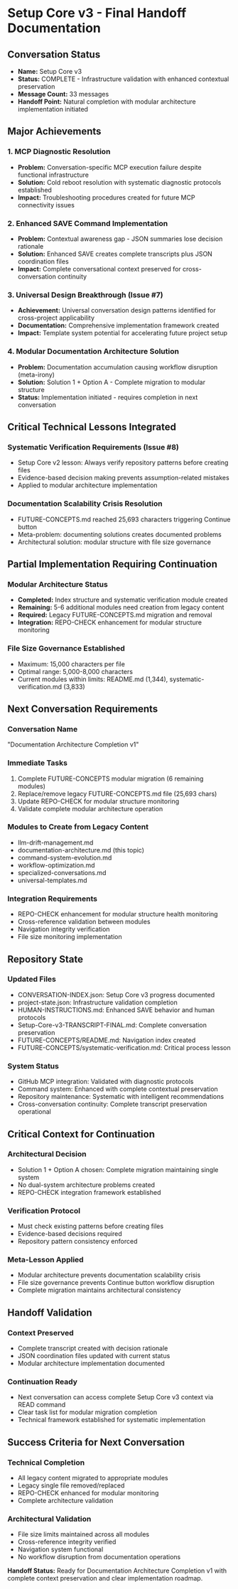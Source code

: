 # Setup Core v3 - Final Handoff Documentation

## Conversation Status
- **Name:** Setup Core v3
- **Status:** COMPLETE - Infrastructure validation with enhanced contextual preservation
- **Message Count:** 33 messages
- **Handoff Point:** Natural completion with modular architecture implementation initiated

## Major Achievements

### 1. MCP Diagnostic Resolution
- **Problem:** Conversation-specific MCP execution failure despite functional infrastructure
- **Solution:** Cold reboot resolution with systematic diagnostic protocols established
- **Impact:** Troubleshooting procedures created for future MCP connectivity issues

### 2. Enhanced SAVE Command Implementation
- **Problem:** Contextual awareness gap - JSON summaries lose decision rationale
- **Solution:** Enhanced SAVE creates complete transcripts plus JSON coordination files
- **Impact:** Complete conversational context preserved for cross-conversation continuity

### 3. Universal Design Breakthrough (Issue #7)
- **Achievement:** Universal conversation design patterns identified for cross-project applicability
- **Documentation:** Comprehensive implementation framework created
- **Impact:** Template system potential for accelerating future project setup

### 4. Modular Documentation Architecture Solution
- **Problem:** Documentation accumulation causing workflow disruption (meta-irony)
- **Solution:** Solution 1 + Option A - Complete migration to modular structure
- **Status:** Implementation initiated - requires completion in next conversation

## Critical Technical Lessons Integrated

### Systematic Verification Requirements (Issue #8)
- Setup Core v2 lesson: Always verify repository patterns before creating files
- Evidence-based decision making prevents assumption-related mistakes
- Applied to modular architecture implementation

### Documentation Scalability Crisis Resolution
- FUTURE-CONCEPTS.md reached 25,693 characters triggering Continue button
- Meta-problem: documenting solutions creates documented problems
- Architectural solution: modular structure with file size governance

## Partial Implementation Requiring Continuation

### Modular Architecture Status
- **Completed:** Index structure and systematic verification module created
- **Remaining:** 5-6 additional modules need creation from legacy content
- **Required:** Legacy FUTURE-CONCEPTS.md migration and removal
- **Integration:** REPO-CHECK enhancement for modular structure monitoring

### File Size Governance Established
- Maximum: 15,000 characters per file
- Optimal range: 5,000-8,000 characters
- Current modules within limits: README.md (1,344), systematic-verification.md (3,833)

## Next Conversation Requirements

### Conversation Name
"Documentation Architecture Completion v1"

### Immediate Tasks
1. Complete FUTURE-CONCEPTS modular migration (6 remaining modules)
2. Replace/remove legacy FUTURE-CONCEPTS.md file (25,693 chars)
3. Update REPO-CHECK for modular structure monitoring
4. Validate complete modular architecture operation

### Modules to Create from Legacy Content
- llm-drift-management.md
- documentation-architecture.md (this topic)
- command-system-evolution.md
- workflow-optimization.md
- specialized-conversations.md
- universal-templates.md

### Integration Requirements
- REPO-CHECK enhancement for modular structure health monitoring
- Cross-reference validation between modules
- Navigation integrity verification
- File size monitoring implementation

## Repository State

### Updated Files
- CONVERSATION-INDEX.json: Setup Core v3 progress documented
- project-state.json: Infrastructure validation completion
- HUMAN-INSTRUCTIONS.md: Enhanced SAVE behavior and human protocols
- Setup-Core-v3-TRANSCRIPT-FINAL.md: Complete conversation preservation
- FUTURE-CONCEPTS/README.md: Navigation index created
- FUTURE-CONCEPTS/systematic-verification.md: Critical process lesson

### System Status
- GitHub MCP integration: Validated with diagnostic protocols
- Command system: Enhanced with complete contextual preservation
- Repository maintenance: Systematic with intelligent recommendations
- Cross-conversation continuity: Complete transcript preservation operational

## Critical Context for Continuation

### Architectural Decision
- Solution 1 + Option A chosen: Complete migration maintaining single system
- No dual-system architecture problems created
- REPO-CHECK integration framework established

### Verification Protocol
- Must check existing patterns before creating files
- Evidence-based decisions required
- Repository pattern consistency enforced

### Meta-Lesson Applied
- Modular architecture prevents documentation scalability crisis
- File size governance prevents Continue button workflow disruption
- Complete migration maintains architectural consistency

## Handoff Validation

### Context Preserved
- Complete transcript created with decision rationale
- JSON coordination files updated with current status
- Modular architecture implementation documented

### Continuation Ready
- Next conversation can access complete Setup Core v3 context via READ command
- Clear task list for modular migration completion
- Technical framework established for systematic implementation

## Success Criteria for Next Conversation

### Technical Completion
- All legacy content migrated to appropriate modules
- Legacy single file removed/replaced
- REPO-CHECK enhanced for modular monitoring
- Complete architecture validation

### Architectural Validation
- File size limits maintained across all modules
- Cross-reference integrity verified
- Navigation system functional
- No workflow disruption from documentation operations

**Handoff Status:** Ready for Documentation Architecture Completion v1 with complete context preservation and clear implementation roadmap.